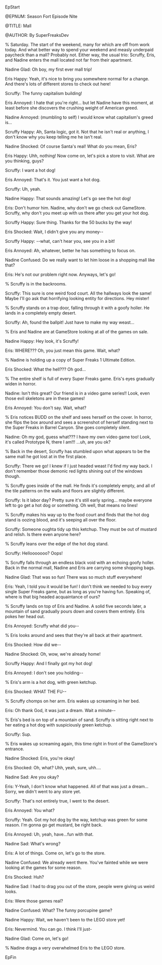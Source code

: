 EpStart

<!-- Epilogue Info -->

@EPNUM: Season Fort Episode Nite

@TITLE: Mall

@AUTHOR: By SuperFreaksDev

<!-- The episode starts here. Feel free to erase this line. -->

% Saturday. The start of the weekend, many for which are off from work today. And what better way to spend your weekend and measly underpaid paycheck than a mall? Probably not. Either way, the usual trio: Scruffy, Eris, and Nadine enters the mall located not far from their apartment.

Nadine Glad: Oh boy, my first ever mall trip!

Eris Happy: Yeah, it's nice to bring you somewhere normal for a change. And there's lots of different stores to check out here!

Scruffy: The funny capitalism building!

Eris Annoyed: I hate that you're right... but let Nadine have this moment, at least before she discovers the crushing weight of American greed.

Nadine Annoyed: (mumbling to self) I would know what capitalism's greed is...

Scruffy Happy: Ah, Santa logic, got it. Not that he isn't real or anything, I don't know why you keep telling me he isn't real.

Nadine Shocked: Of course Santa's real! What do you mean, Eris?

Eris Happy: Uhh, nothing! Now come on, let's pick a store to visit. What are you thinking, guys?

Scruffy: I want a hot dog!

Eris Annoyed: That's it. You just want a hot dog.

Scruffy: Uh, yeah.

Nadine Happy: That sounds amazing! Let's go see the hot dog!

Eris: Don't humor him. Nadine, why don't we go check out GameStore. Scruffy, why don't you meet up with us there after you get your hot dog.

Scruffy Happy: Sure thing. Thanks for the 50 bucks by the way!

Eris Shocked: Wait, I didn't give you any money--

Scruffy Happy: --what, can't hear you, see you in a bit!

Eris Annoyed: Ah, whatever, better he has something to focus on.

Nadine Confused: Do we really want to let him loose in a shopping mall like that?

Eris: He's not our problem right now. Anyways, let's go!

% Scruffy is in the backrooms.

Scruffy: This sure is one weird food court. All the hallways look the same! Maybe I'll go ask that horrifying looking entity for directions. Hey mister!

% Scruffy stands on a trap door, falling through it with a goofy holler. He lands in a completely empty desert.

Scruffy: Ah, found the ballpit! Just have to make my way weast...

% Eris and Nadine are at GameStore looking at all of the games on sale.

Nadine Happy: Hey look, it's Scruffy!

Eris: WHERE??? Oh, you just mean this game. Wait, what?

% Nadine is holding up a copy of Super Freaks 1 Ultimate Edition.

Eris Shocked: What the hell??? Oh god...

% The entire shelf is full of every Super Freaks game. Eris's eyes gradually widen in horror.

Nadine: Isn't this great? Our friend is in a video game series!! Look, even those evil skeletons are in these games!

Eris Annoyed: You don't say. Wait, what?

% Eris notices BUDD on the shelf and sees herself on the cover. In horror, she flips the box around and sees a screenshot of herself standing next to the Super Freaks in Barrel Canyon. She goes completely silent.

Nadine: Oh my god, guess what??? I have my own video game too! Look, it's called Prototype N, there I am!!! ...uh, are you ok?

% Back in the desert, Scruffy has stumbled upon what appears to be the same mall he got lost at in the first place.

Scruffy: There we go! I knew if I just headed weast I'd find my way back. I don't remember those demonic red lights shining out of the windows though.

% Scruffy goes inside of the mall. He finds it's completely empty, and all of the tile patterns on the walls and floors are slightly different.

Scruffy: Is it labor day? Pretty sure it's still early spring... maybe everyone left to go get a hot dog or something. Oh well, that means no lines!

% Scruffy makes his way up to the food court and finds that the hot dog stand is oozing blood, and it's seeping all over the floor.

Scruffy: Someone oughta tidy up this ketchup. They must be out of mustard and relish. Is there even anyone here?

% Scruffy leans over the edge of the hot dog stand.

Scruffy: Hellooooooo? Oops!

% Scruffy falls through an endless black void with an echoing goofy holler. Back in the normal mall, Nadine and Eris are carrying some shopping bags.

Nadine Glad: That was so fun! There was so much stuff everywhere!

Eris: Yeah, I told you it would be fun! I don't think we needed to buy every single Super Freaks game, but as long as you're having fun. Speaking of, where is that big headed acquaintance of ours?

% Scruffy lands on top of Eris and Nadine. A solid five seconds later, a mountain of sand gradually pours down and covers them entirely. Eris pokes her head out.

Eris Annoyed: Scruffy what did you--

% Eris looks around and sees that they're all back at their apartment.

Eris Shocked: How did we--

Nadine Shocked: Oh, wow, we're already home!

Scruffy Happy: And I finally got my hot dog!

Eris Annoyed: I don't see you holding--

% Eris's arm is a hot dog, with green ketchup.

Eris Shocked: WHAT THE FU--

% Scruffy chomps on her arm. Eris wakes up screaming in her bed.

Eris: Oh thank God, it was just a dream. Wait a minute--

% Eris's bed is on top of a mountain of sand. Scruffy is sitting right next to her eating a hot dog with suspiciously green ketchup.

Scruffy: Sup.

% Eris wakes up screaming again, this time right in front of the GameStore's entrance.

Nadine Shocked: Eris, you're okay!

Eris Shocked: Oh, what? Uhh, yeah, sure, uhh....

Nadine Sad: Are you okay?

Eris: Y-Yeah, I don't know what happened. All of that was just a dream... Sorry, we didn't went to any store yet.

Scruffy: That's not entirely true, I went to the desert.

Eris Annoyed: You what?

Scruffy: Yeah. Got my hot dog by the way, ketchup was green for some reason. I'm gonna go get mustard, be right back.

Eris Annoyed: Uh, yeah, have...fun with that.

Nadine Sad: What's wrong?

Eris: A lot of things. Come on, let's go to the store.

Nadine Confused: We already went there. You've fainted while we were looking at the games for some reason.

Eris Shocked: Huh?

Nadine Sad: I had to drag you out of the store, people were giving us weird looks.

Eris: Were those games real?

Nadine Confused: What? The funny porcupine game?

Nadine Happy: Wait, we haven't been to the LEGO store yet!

Eris: Nevermind. You can go. I think I'll just-

Nadine Glad: Come on, let's go!

% Nadine drags a very overwhelmed Eris to the LEGO store.

<!-- The episode ends here with "EpFin". It ends the format. Since it's already here, you don't need to mess with it. -->

EpFin

<script src="{{ '/assets/js/EpFormatter.js' | relative_url }}"></script>